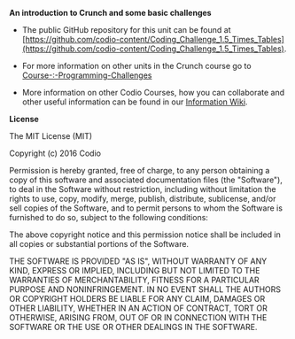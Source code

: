 **An introduction to Crunch and some basic challenges**


- The public GitHub repository for this unit can be found at [https://github.com/codio-content/Coding_Challenge_1.5_Times_Tables](https://github.com/codio-content/Coding_Challenge_1.5_Times_Tables).

- For more information on other units in the Crunch course go to [Course-:-Programming-Challenges](https://github.com/codio-content/Information/wiki/Course-:-Programming-Challenges)

- More information on other Codio Courses, how you can collaborate and other useful information can be found in our [Information Wiki](https://github.com/codio-content/Information/wiki).



**License**

The MIT License (MIT)

Copyright (c) 2016 Codio

Permission is hereby granted, free of charge, to any person obtaining a copy of this software and associated documentation files (the "Software"), to deal in the Software without restriction, including without limitation the rights to use, copy, modify, merge, publish, distribute, sublicense, and/or sell copies of the Software, and to permit persons to whom the Software is furnished to do so, subject to the following conditions:

The above copyright notice and this permission notice shall be included in all copies or substantial portions of the Software.

THE SOFTWARE IS PROVIDED "AS IS", WITHOUT WARRANTY OF ANY KIND, EXPRESS OR IMPLIED, INCLUDING BUT NOT LIMITED TO THE WARRANTIES OF MERCHANTABILITY, FITNESS FOR A PARTICULAR PURPOSE AND NONINFRINGEMENT. IN NO EVENT SHALL THE AUTHORS OR COPYRIGHT HOLDERS BE LIABLE FOR ANY CLAIM, DAMAGES OR OTHER LIABILITY, WHETHER IN AN ACTION OF CONTRACT, TORT OR OTHERWISE, ARISING FROM, OUT OF OR IN CONNECTION WITH THE SOFTWARE OR THE USE OR OTHER DEALINGS IN THE SOFTWARE.
